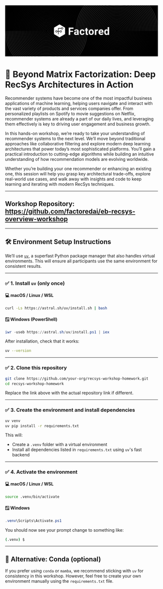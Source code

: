 ![Factored Banner](images/Factored_Logo_Profile_Asset_Cover-.png)

# 🚀 **Beyond Matrix Factorization: Deep RecSys Architectures in Action**

Recommender systems have become one of the most impactful business applications of machine learning, helping users navigate and interact with the vast variety of products and services companies offer. From personalized playlists on Spotify to movie suggestions on Netflix, recommender systems are already a part of our daily lives, and leveraging them effectively is key to driving user engagement and business growth.

In this hands-on workshop, we’re ready to take your understanding of recommender systems to the next level. We’ll move beyond traditional approaches like collaborative filtering and explore modern deep learning architectures that power today’s most sophisticated platforms. You’ll gain a practical introduction to cutting-edge algorithms while building an intuitive understanding of how recommendation models are evolving worldwide.

Whether you’re building your one recommender or enhancing an existing one, this session will help you grasp key architectural trade-offs, explore real-world use cases, and walk away with insights and code to keep learning and iterating with modern RecSys techniques.

--- 
## Workshop Repository: https://github.com/factoredai/eb-recsys-overview-workshop
---

## 🛠️ Environment Setup Instructions

We’ll use [`uv`](https://github.com/astral-sh/uv), a superfast Python package manager that also handles virtual environments. This will ensure all participants use the same environment for consistent results.

---

### ✅ 1. Install `uv` (only once)

#### 💻 macOS / Linux / WSL
```bash
curl -Ls https://astral.sh/uv/install.sh | bash
```

#### 🪟 Windows (PowerShell)
```powershell
iwr -useb https://astral.sh/uv/install.ps1 | iex
```

After installation, check that it works:
```bash
uv --version
```

---

### ✅ 2. Clone this repository
```bash
git clone https://github.com/your-org/recsys-workshop-homework.git
cd recsys-workshop-homework
```

Replace the link above with the actual repository link if different.

---

### ✅ 3. Create the environment and install dependencies
```bash
uv venv
uv pip install -r requirements.txt
```

This will:
- Create a `.venv` folder with a virtual environment
- Install all dependencies listed in `requirements.txt` using `uv`'s fast backend

---

### ✅ 4. Activate the environment

#### 💻 macOS / Linux / WSL
```bash
source .venv/bin/activate
```

#### 🪟 Windows
```powershell
.venv\Scripts\Activate.ps1
```

You should now see your prompt change to something like:
```bash
(.venv) $
```

---

## 📝 Alternative: Conda (optional)

If you prefer using `conda` or `mamba`, we recommend sticking with `uv` for consistency in this workshop. However, feel free to create your own environment manually using the `requirements.txt` file.